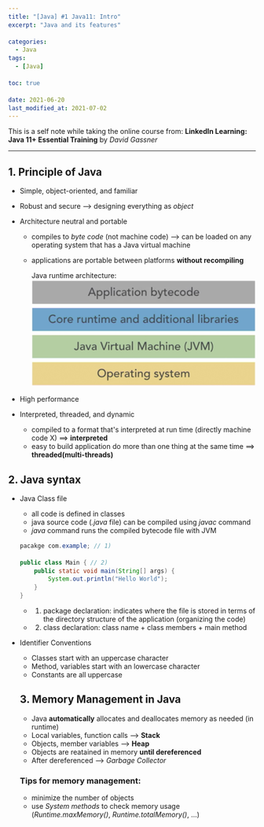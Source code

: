 ```yaml
---
title: "[Java] #1 Java11: Intro"
excerpt: "Java and its features"

categories:
  - Java
tags:
  - [Java]

toc: true

date: 2021-06-20
last_modified_at: 2021-07-02
---
```


This is a self note while taking the online course from:
**LinkedIn Learning: Java 11+ Essential Training** by _David Gassner_

---

## 1. Principle of Java

- Simple, object-oriented, and familiar
- Robust and secure --> designing everything as _object_
- Architecture neutral and portable

  - compiles to _byte code_ (not machine code) --> can be loaded on any operating system that has a Java virtual machine
  - applications are portable between platforms **without recompiling**

    Java runtime architecture:
    ![java runtime architecture](./img/java_architecture.png)

- High performance
- Interpreted, threaded, and dynamic
  - compiled to a format that's interpreted at run time (directly machine code X) ==> **interpreted**
  - easy to build application do more than one thing at the same time ==> **threaded(multi-threads)**

## 2. Java syntax

- Java Class file

  - all code is defined in classes
  - java source code (_.java_ file) can be compiled using _javac_ command
  - _java_ command runs the compiled bytecode file with JVM

  ```java
  pacakge com.example; // 1)

  public class Main { // 2)
      public static void main(String[] args) {
          System.out.println("Hello World");
      }
  }
  ```

  - 1. package declaration: indicates where the file is stored in terms of the directory structure of the application (organizing the code)
  - 2. class declaration: class name + class members + main method

- Identifier Conventions

  - Classes start with an uppercase character
  - Method, variables start with an lowercase character
  - Constants are all uppercase

  ## 3. Memory Management in Java

  - Java **automatically** allocates and deallocates memory as needed (in runtime)
  - Local variables, function calls --> **Stack**
  - Objects, member variables --> **Heap**
  - Objects are reatained in memory **until dereferenced**
  - After dereferenced --> _Garbage Collector_

  ### Tips for memory management:

  - minimize the number of objects
  - use _System methods_ to check memory usage (_Runtime.maxMemory()_, _Runtime.totalMemory()_, ...)
